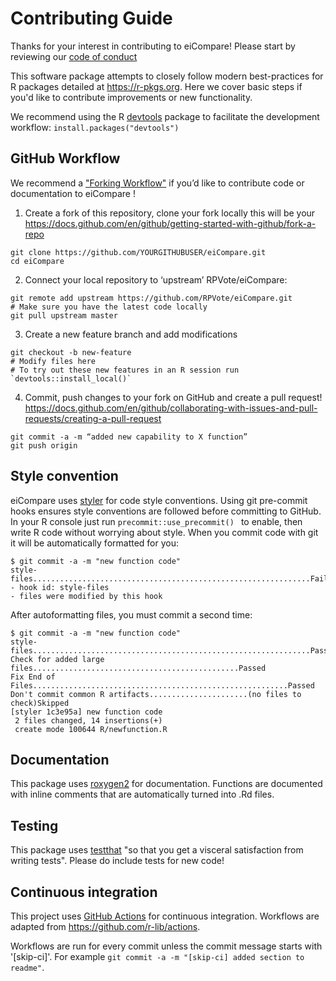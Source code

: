 # Contributing Guide

Thanks for your interest in contributing to eiCompare! Please start by reviewing our [code of conduct](CODE_OF_CONDUCT.md)

This software package attempts to closely follow modern best-practices for R packages detailed at https://r-pkgs.org. Here we cover basic steps if you'd like to contribute improvements or new functionality.

We recommend using the R [devtools](https://github.com/r-lib/devtools) package to facilitate the development workflow: `install.packages("devtools")`


## GitHub Workflow
We recommend a ["Forking Workflow"](https://www.atlassian.com/git/tutorials/comparing-workflows/forking-workflow) if you’d like to contribute code or documentation to eiCompare !

1. Create a fork of this repository, clone your fork locally this will be your
https://docs.github.com/en/github/getting-started-with-github/fork-a-repo 

```
git clone https://github.com/YOURGITHUBUSER/eiCompare.git
cd eiCompare
```

2. Connect your local repository to ‘upstream’ RPVote/eiCompare:
```
git remote add upstream https://github.com/RPVote/eiCompare.git
# Make sure you have the latest code locally
git pull upstream master
```

3. Create a new feature branch and add modifications
```
git checkout -b new-feature
# Modify files here
# To try out these new features in an R session run `devtools::install_local()`
```

4. Commit, push changes to your fork on GitHub and create a pull request!
https://docs.github.com/en/github/collaborating-with-issues-and-pull-requests/creating-a-pull-request
```
git commit -a -m “added new capability to X function”
git push origin
```


## Style convention
eiCompare uses [styler](https://github.com/r-lib/styler) for code style conventions. Using git pre-commit hooks ensures style conventions are followed before committing to GitHub. In your R console just run `precommit::use_precommit() ` to enable, then write R code without worrying about style. When you commit code with git it will be automatically formatted for you:
```
$ git commit -a -m "new function code"
style-files..............................................................Failed
- hook id: style-files
- files were modified by this hook
```

After autoformatting files, you must commit a second time:
```
$ git commit -a -m "new function code"
style-files..............................................................Passed
Check for added large files..............................................Passed
Fix End of Files.........................................................Passed
Don't commit common R artifacts......................(no files to check)Skipped
[styler 1c3e95a] new function code
 2 files changed, 14 insertions(+)
 create mode 100644 R/newfunction.R
```

## Documentation
This package uses [roxygen2](https://github.com/r-lib/roxygen2) for documentation. Functions are documented with inline comments that are automatically turned into .Rd files.

## Testing
This package uses [testthat](https://github.com/r-lib/testthat) "so that you get a visceral satisfaction from writing tests". Please do include tests for new code!


## Continuous integration
This project uses [GitHub Actions](https://docs.github.com/en/actions) for continuous integration. Workflows are adapted from https://github.com/r-lib/actions.

Workflows are run for every commit unless the commit message starts with '[skip-ci]'. For example `git commit -a -m "[skip-ci] added section to readme"`. 
